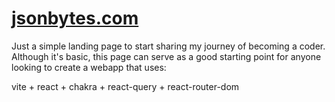 # [jsonbytes.com](https://jsonbytes.com)

Just a simple landing page to start sharing my journey of becoming a coder. Although it's basic, this page can serve as a good starting point for anyone looking to create a webapp that uses:

vite + react + chakra + react-query + react-router-dom
